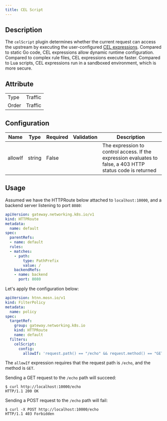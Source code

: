 ```yaml
---
title: CEL Script
---
```


## Description

The `celScript` plugin determines whether the current request can access the upstream by executing the user-configured [CEL expressions](../../expr). Compared to static Go code, CEL expressions allow dynamic runtime configuration. Compared to complex rule files, CEL expressions execute faster. Compared to Lua scripts, CEL expressions run in a sandboxed environment, which is more secure.

## Attribute

|       |         |
|-------|---------|
| Type  | Traffic |
| Order | Traffic |

## Configuration

| Name    | Type   | Required | Validation | Description                                                                 |
|---------|--------|----------|------------|-----------------------------------------------------------------------------|
| allowIf | string | False    |            | The expression to control access. If the expression evaluates to false, a 403 HTTP status code is returned |

## Usage

Assumed we have the HTTPRoute below attached to `localhost:10000`, and a backend server listening to port `8080`:

```yaml
apiVersion: gateway.networking.k8s.io/v1
kind: HTTPRoute
metadata:
  name: default
spec:
  parentRefs:
  - name: default
  rules:
  - matches:
    - path:
        type: PathPrefix
        value: /
    backendRefs:
    - name: backend
      port: 8080
```

Let's apply the configuration below:

```yaml
apiVersion: htnn.mosn.io/v1
kind: FilterPolicy
metadata:
  name: policy
spec:
  targetRef:
    group: gateway.networking.k8s.io
    kind: HTTPRoute
    name: default
  filters:
    celScript:
      config:
        allowIf: 'request.path() == "/echo" && request.method() == "GET"'
```

The `allowIf` expression requires that the request path is `/echo`, and the method is `GET`.

Sending a GET request to the `/echo` path will succeed:

```
$ curl http://localhost:10000/echo
HTTP/1.1 200 OK
```

Sending a POST request to the `/echo` path will fail:

```
$ curl -X POST http://localhost:10000/echo
HTTP/1.1 403 Forbidden
```
